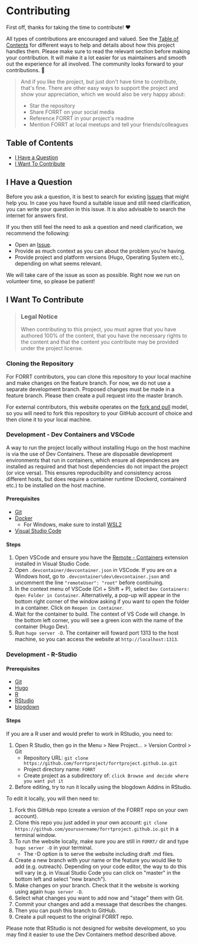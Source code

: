 # Contributing

First off, thanks for taking the time to contribute! ❤️

All types of contributions are encouraged and valued. See the [Table of Contents](#table-of-contents) for different ways to help and details about how this project handles them. Please make sure to read the relevant section before making your contribution. It will make it a lot easier for us maintainers and smooth out the experience for all involved. The community looks forward to your contributions. 🎉

> And if you like the project, but just don't have time to contribute, that's fine. There are other easy ways to support the project and show your appreciation, which we would also be very happy about:
>
> - Star the repository
> - Share FORRT on your social media
> - Reference FORRT in your project's readme
> - Mention FORRT at local meetups and tell your friends/colleagues

## Table of Contents

- [I Have a Question](#i-have-a-question)
- [I Want To Contribute](#i-want-to-contribute)

## I Have a Question

Before you ask a question, it is best to search for existing [Issues](/issues) that might help you. In case you have found a suitable issue and still need clarification, you can write your question in this issue. It is also advisable to search the internet for answers first.

If you then still feel the need to ask a question and need clarification, we recommend the following:

- Open an [Issue](/issues/new).
- Provide as much context as you can about the problem you're having.
- Provide project and platform versions (Hugo, Operating System etc.), depending on what seems relevant.

We will take care of the issue as soon as possible. Right now we run on volunteer time, so please be patient!

## I Want To Contribute

> ### Legal Notice
> When contributing to this project, you must agree that you have authored 100% of the content, that you have the necessary rights to the content and that the content you contribute may be provided under the project license.

### Cloning the Repository

For FORRT contributors, you can clone this repository to your local machine and make changes on the feature branch. For now, we do not use a separate development branch. Proposed changes must be made in a feature branch. Please then create a pull request into the master branch.

For external contributors, this website operates on the [fork and pull](https://reflectoring.io/github-fork-and-pull/) model, so you will need to fork this repository to your GitHub account of choice and then clone it to your local machine.

### Development - Dev Containers and VSCode

A way to run the project locally without installing Hugo on the host machine is via the use of Dev Containers. These are disposable development environments that run in containers, which ensure all dependences are installed as required and that host dependencies do not impact the project (or vice versa). This ensures reproducibility and consistency across different hosts, but does require a container runtime (Dockerd, containerd etc.) to be installed on the host machine.

#### Prerequisites

- [Git](https://git-scm.com/book/en/v2/Getting-Started-Installing-Git)
- [Docker](https://docs.docker.com/get-docker/)
  - For Windows, make sure to install [WSL2](https://learn.microsoft.com/en-us/windows/wsl/install)
- [Visual Studio Code](https://code.visualstudio.com/)

#### Steps

1. Open VSCode and ensure you have the [Remote - Containers](https://marketplace.visualstudio.com/items?itemName=ms-vscode-remote.remote-containers) extension installed in Visual Studio Code.
2. Open `.devcontainer/devcontainer.json` in VSCode. If you are on a Windows host, go to `.devcontainer\dev\devcontainer.json` and uncomment the line `"remoteUser": "root"` before continuing.
3. In the context menu of VSCode (Crl + Shift + P), select `Dev Containers: Open Folder in Container`. Alternatively, a pop-up will appear in the bottom right corner of the window asking if you want to open the folder in a container. Click on `Reopen in Container`.
4. Wait for the container to build. The context of VS Code will change. In the bottom left corner, you will see a green icon with the name of the container (Hugo Dev).
5. Run `hugo server -D`. The container will foward port 1313 to the host machine, so you can access the website at `http://localhost:1313`.

### Development - R-Studio

#### Prerequisites

* [Git](https://git-scm.com/book/en/v2/Getting-Started-Installing-Git)
* [Hugo](https://gohugo.io/getting-started/installing/)
* [R](https://cran.r-project.org/)
* [RStudio](https://www.rstudio.com/products/rstudio/download/)
* [blogdown](https://bookdown.org/yihui/blogdown/)

#### Steps

If you are a R user and would prefer to work in RStudio, you need to:

1. Open R Studio, then go in the Menu > New Project... > Version Control > Git
    * Repository URL: `git clone https://github.com/forrtproject/forrtproject.github.io.git`
    * Project directory name: `FORRT`
    * Create project as a subdirectory of: `click Browse and decide where you want put it`
2. Before editing, try to run it locally using the blogdown Addins in RStudio.

To edit it locally, you will then need to:

1. Fork this GitHub repo (create a version of the FORRT repo on your own account).
2. Clone this repo you just added in your own account: `git clone https://github.com/yourusername/forrtproject.github.io.git` in a terminal window.
3. To run the website locally, make sure you are still in `FORRT/` dir and type `hugo server -D` in your terminal.
   - The -D option is to serve the website including draft .md files.
4.  Create a new branch with your name or the feature you would like to add (e.g. outreach). Depending on your code editor, the way to do this will vary (e.g. in Visual Studio Code you can click on "master" in the bottom left and select "new branch").
5. Make changes on your branch. Check that it the website is working using again `hugo server -D`.
6. Select what changes you want to add now and "stage" them with Git.
7. Commit your changes and add a message that describes the changes.
8. Then you can push this branch to GitHub.
9. Create a pull request to the original FORRT repo.

Please note that RStudio is not designed for website development, so you may find it easier to use the Dev Containers method described above.
